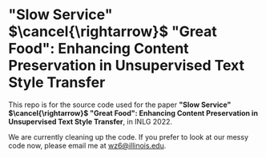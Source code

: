 # "Slow Service" $\cancel{\rightarrow}$ "Great Food": Enhancing Content Preservation in Unsupervised Text Style Transfer

This repo is for the source code used for the paper **"Slow Service" $\cancel{\rightarrow}$ "Great Food": Enhancing Content Preservation in Unsupervised Text Style Transfer**, in INLG 2022.

We are currently cleaning up the code. If you prefer to look at our messy code now, please email me at wz6@illinois.edu.
